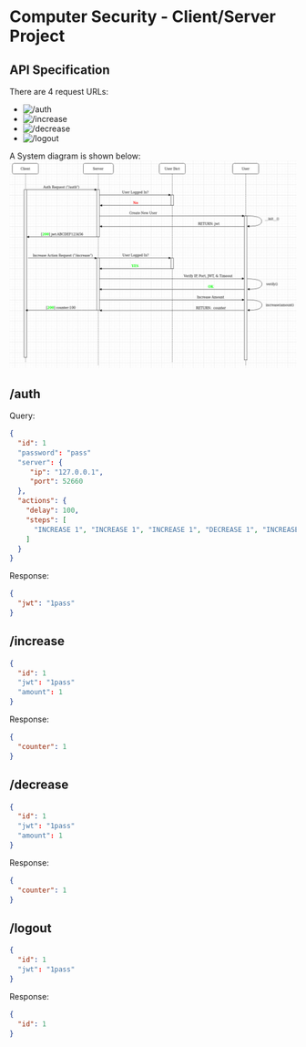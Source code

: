 # Computer Security - Client/Server Project

## API Specification
There are 4 request URLs:
 - ![/auth]()
 - ![/increase]()
 - ![/decrease]()
 - ![/logout]()

A System diagram is shown below:
![](https://github.com/S010MON/computer-security/blob/main/screenshots/action_diagram.jpg)

## /auth
Query:
```json
{
  "id": 1
  "password": "pass"
  "server": {
     "ip": "127.0.0.1",
     "port": 52660
  },
  "actions": {
    "delay": 100,
    "steps": [
      "INCREASE 1", "INCREASE 1", "INCREASE 1", "DECREASE 1", "INCREASE 1"
    ]
  }
}

```
Response:
```json
{
  "jwt": "1pass"
}
```

## /increase
```json
{
  "id": 1
  "jwt": "1pass"
  "amount": 1
}

```
Response:
```json
{
  "counter": 1
}
```

## /decrease
```json
{
  "id": 1
  "jwt": "1pass"
  "amount": 1
}

```
Response:
```json
{
  "counter": 1
}
```

## /logout
```json
{
  "id": 1
  "jwt": "1pass"
}

```
Response:
```json
{
  "id": 1
}
```
